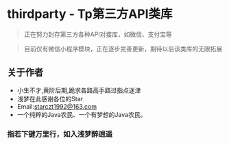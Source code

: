 # thirdparty - Tp第三方API类库
> 正在努力封存第三方各种API对接库，如微信、支付宝等

> 目前仅有微信小程序模块，正在逐步完善更新，期待以后该类库的无限拓展



## 关于作者

- 小生不才,黄阶后期,跪求各路高手路过指点迷津
- 浅梦在此感谢各位的Star
- Email:starczt1992@163.com
- 一个纯粹的Java农民、一个有梦想的Java农民。

### 指若下键万里行，如入浅梦醉逍遥